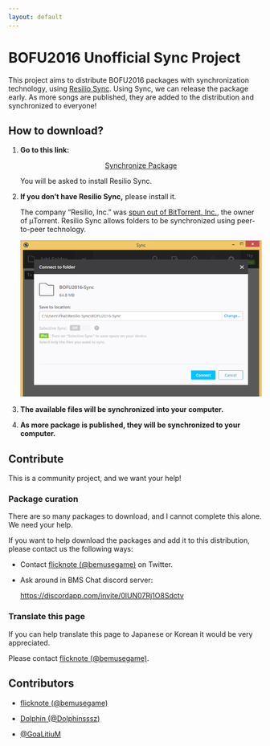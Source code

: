 ```yaml
---
layout: default
---
```


# BOFU2016 Unofficial Sync Project

This project aims to distribute BOFU2016 packages with synchronization technology, using [Resilio Sync](https://getsync.com/individuals/).
Using Sync, we can release the package early.
As more songs are published, they are added to the distribution and synchronized to everyone!


## How to download?

1. __Go to this link:__

   <p align="center"><a href="https://link.getsync.com/#f=BOFU2016&amp;sz=1E3&amp;t=2&amp;s=VI5S7SMEBYU6U3JDQ4VAFDPFNZN7QPRJFAWKM7VPYK3IPEKJOOBQ&amp;i=C74NODHHLLSFOOGFZKASEAOV2UQLEJGNN&amp;v=2.4" class="dl">Synchronize Package</a></p>

   You will be asked to install Resilio Sync.

2. __If you don’t have Resilio Sync,__ please install it.

   The company “Resilio, Inc.” was [spun out of BitTorrent, Inc.](https://getsync.com/about/), the owner of μTorrent.
   Resilio Sync allows folders to be synchronized using peer-to-peer technology.

   ![Sync screenshot](sync.png)

3. __The available files will be synchronized into your computer.__

4. __As more package is published, they will be synchronized to your computer.__


## Contribute

This is a community project, and we want your help!


### Package curation

There are so many packages to download, and I cannot complete this alone. We need your help.

If you want to help download the packages and add it to this distribution, please contact us the following ways:

- Contact [flicknote (@bemusegame)](https://twitter.com/bemusegame) on Twitter.

- Ask around in BMS Chat discord server:

  <https://discordapp.com/invite/0lUN07Rj1O8Sdctv>


### Translate this page

If you can help translate this page to Japanese or Korean it would be very appreciated.

Please contact [flicknote (@bemusegame)](https://twitter.com/bemusegame).


## Contributors

- [flicknote (@bemusegame)](https://twitter.com/bemusegame)

- [Dolphin (@Dolphinsssz)](https://twitter.com/Dolphinsssz)

- [@GoaLitiuM](https://twitter.com/GoaLitiuM)

